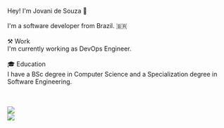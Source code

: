 Hey! I'm Jovani de Souza 👋<br><br>I'm a software developer from Brazil. 🇧🇷<br><br>⚒️ Work<br>I'm currently working as DevOps Engineer.<br><br>🎓 Education<br>I have a BSc degree in Computer Science and a Specialization degree in Software Engineering.<br><br><br> 


![](https://github-readme-streak-stats.herokuapp.com/?user=jovanidesouza&theme=dark&hide_border=true)<br/>
![](https://github-readme-stats.vercel.app/api/top-langs/?username=jovanidesouza&theme=dark&hide_border=true&include_all_commits=true&count_private=true&layout=compact)

